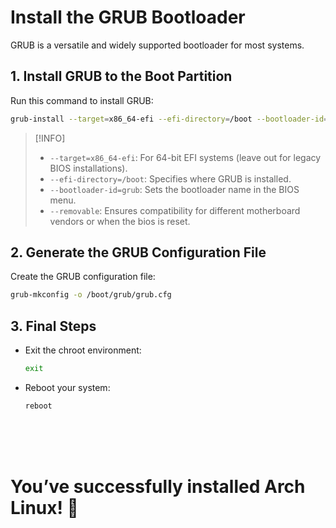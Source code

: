 # Install the GRUB Bootloader

GRUB is a versatile and widely supported bootloader for most systems.

## 1. Install GRUB to the Boot Partition

Run this command to install GRUB:

```bash
grub-install --target=x86_64-efi --efi-directory=/boot --bootloader-id=grub --removable
```

> [!INFO]
>
> - `--target=x86_64-efi`: For 64-bit EFI systems (leave out for legacy BIOS installations).
> - `--efi-directory=/boot`: Specifies where GRUB is installed.
> - `--bootloader-id=grub`: Sets the bootloader name in the BIOS menu.
> - `--removable`: Ensures compatibility for different motherboard vendors or when the bios is reset.

## 2. Generate the GRUB Configuration File

Create the GRUB configuration file:

```bash
grub-mkconfig -o /boot/grub/grub.cfg
```

## 3. Final Steps

- Exit the chroot environment:

  ```bash
  exit
  ```

- Reboot your system:
  ```bash
  reboot
  ```

<br><br><br>

# You’ve successfully installed Arch Linux! 🎉

